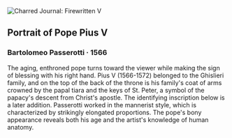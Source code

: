 <div class="artwork-of-the-day">
  <div class="container">
    <div class="img-wrapper">
      <img
        src="https://uploads7.wikiart.org/00248/images/bartolomeo-passerotti/bartolomeo-passarotti-portrait-of-pope-pius-v-walters-37453.jpg!Large.jpg"
        alt="Charred Journal: Firewritten V" />
    </div>
    <div class="artwork-detail">
      <div class="artwork-origin"> 
        <h2 class="artwork-name">Portrait of Pope Pius V</h2>
        <h3 class="artist">
          Bartolomeo Passerotti
                    ·  1566
        </h3>
      </div>
      <p class="description">
        <span class="artwork-description-text ng-binding" ng-bind-html="viewModel.ArtworkOfTheDay.Description | unsafe">The aging, enthroned pope turns toward the viewer while making the sign of blessing with his right hand. Pius V (1566-1572) belonged to the Ghislieri family, and on the top of the back of the throne is his family's coat of arms crowned by the papal tiara and the keys of St. Peter, a symbol of the papacy's descent from Christ's apostle. The identifying inscription below is a later addition. Passerotti worked in the mannerist style, which is characterized by strikingly elongated proportions. The pope's bony appearance reveals both his age and the artist's knowledge of human anatomy.</span>
                        <div class="text-shadow-container" ng-show="showShadow" style=""></div>
      </p>
    </div>
  </div>

</div>

